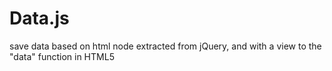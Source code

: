 Data.js
=======

save data based on html node extracted from jQuery, and with a view to the "data" function in HTML5
